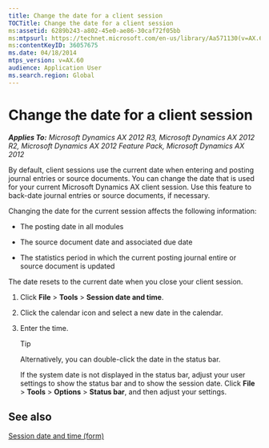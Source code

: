 ```yaml
---
title: Change the date for a client session
TOCTitle: Change the date for a client session
ms:assetid: 6289b243-a802-45e0-ae86-30caf72f05bb
ms:mtpsurl: https://technet.microsoft.com/en-us/library/Aa571130(v=AX.60)
ms:contentKeyID: 36057675
ms.date: 04/18/2014
mtps_version: v=AX.60
audience: Application User
ms.search.region: Global
---
```


# Change the date for a client session 


_**Applies To:** Microsoft Dynamics AX 2012 R3, Microsoft Dynamics AX 2012 R2, Microsoft Dynamics AX 2012 Feature Pack, Microsoft Dynamics AX 2012_

By default, client sessions use the current date when entering and posting journal entries or source documents. You can change the date that is used for your current Microsoft Dynamics AX client session. Use this feature to back-date journal entries or source documents, if necessary.

Changing the date for the current session affects the following information:

  - The posting date in all modules

  - The source document date and associated due date

  - The statistics period in which the current posting journal entire or source document is updated

The date resets to the current date when you close your client session.

1.  Click **File** \> **Tools** \> **Session date and time**.

2.  Click the calendar icon and select a new date in the calendar.

3.  Enter the time.
    

    > [!TIP]
    > <P>Alternatively, you can double-click the date in the status bar.</P>
    > <P>If the system date is not displayed in the status bar, adjust your user settings to show the status bar and to show the session date. Click <STRONG>File</STRONG> &gt; <STRONG>Tools</STRONG> &gt; <STRONG>Options</STRONG> &gt; <STRONG>Status bar</STRONG>, and then adjust your settings.</P>



## See also

[Session date and time (form)](https://technet.microsoft.com/en-us/library/aa586010\(v=ax.60\))

  



